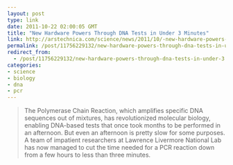 ```yaml
---
layout: post
type: link
date: 2011-10-22 02:00:05 GMT
title: "New Hardware Powers Through DNA Tests in Under 3 Minutes"
link: http://arstechnica.com/science/news/2011/10/-new-hardware-powers-through-dna-tests-in-under-3-minutes.ars
permalink: /post/11756229132/new-hardware-powers-through-dna-tests-in-under-3
redirect_from: 
  - /post/11756229132/new-hardware-powers-through-dna-tests-in-under-3
categories:
- science
- biology
- dna
- pcr
---
```

<blockquote>The Polymerase Chain Reaction, which amplifies specific DNA sequences out of mixtures, has revolutionized molecular biology, enabling DNA-based tests that once took months to be performed in an afternoon. But even an afternoon is pretty slow for some purposes. A team of impatient researchers at Lawrence Livermore National Lab has now managed to cut the time needed for a PCR reaction down from a few hours to less than three minutes.</blockquote>